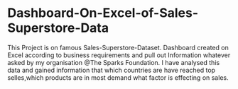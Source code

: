 # Dashboard-On-Excel-of-Sales-Superstore-Data

This Project is on famous Sales-Superstore-Dataset.
Dashboard created on Excel according to business requirements and pull out Information whatever asked by my organisation @The Sparks Foundation.
I have analysed this data and gained information that which countries are have reached top selles,which products are in most demand what factor is effecting on sales.

